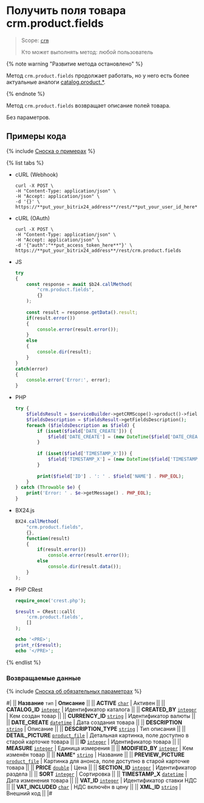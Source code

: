 # Получить поля товара crm.product.fields

> Scope: [`crm`](../../../scopes/permissions.md)
>
> Кто может выполнять метод: любой пользователь

{% note warning "Развитие метода остановлено" %}

Метод `crm.product.fields` продолжает работать, но у него есть более актуальные аналоги [catalog.product.*](../../../catalog/product/index.md).

{% endnote %}

Метод `crm.product.fields` возвращает описание полей товара.

Без параметров.

## Примеры кода

{% include [Сноска о примерах](../../../../_includes/examples.md) %}

{% list tabs %}

- cURL (Webhook)

    ```http
    curl -X POST \
    -H "Content-Type: application/json" \
    -H "Accept: application/json" \
    -d '{}' \
    https://**put_your_bitrix24_address**/rest/**put_your_user_id_here**/**put_your_webbhook_here**/crm.product.fields
   ```

- cURL (OAuth)

    ```http
    curl -X POST \
    -H "Content-Type: application/json" \
    -H "Accept: application/json" \
    -d '{"auth":"**put_access_token_here**"}' \
    https://**put_your_bitrix24_address**/rest/crm.product.fields
    ```

- JS


    ```js
    try
    {
    	const response = await $b24.callMethod(
    		"crm.product.fields",
    		{}
    	);
    	
    	const result = response.getData().result;
    	if(result.error())
    	{
    		console.error(result.error());
    	}
    	else
    	{
    		console.dir(result);
    	}
    }
    catch(error)
    {
    	console.error('Error:', error);
    }
    ```

- PHP

    ```php        
    try {
        $fieldsResult = $serviceBuilder->getCRMScope()->product()->fields();
        $fieldsDescription = $fieldsResult->getFieldsDescription();
        foreach ($fieldsDescription as $field) {
            if (isset($field['DATE_CREATE'])) {
                $field['DATE_CREATE'] = (new DateTime($field['DATE_CREATE']))->format(DateTime::ATOM);
            }
            
            if (isset($field['TIMESTAMP_X'])) {
                $field['TIMESTAMP_X'] = (new DateTime($field['TIMESTAMP_X']))->format(DateTime::ATOM);
            }
            
            print($field['ID'] . ': ' . $field['NAME'] . PHP_EOL);
        }
    } catch (Throwable $e) {
        print('Error: ' . $e->getMessage() . PHP_EOL);
    }
    ```

- BX24.js

    ```js
    BX24.callMethod(
        "crm.product.fields",
        {},
        function(result)
        {
            if(result.error())
                console.error(result.error());
            else
                console.dir(result.data());
        }
    );
    ```

- PHP CRest

    ```php
    require_once('crest.php');

    $result = CRest::call(
        'crm.product.fields',
        []
    );

    echo '<PRE>';
    print_r($result);
    echo '</PRE>';
    ```

{% endlist %}

### Возвращаемые данные

{% include [Сноска об обязательных параметрах](../../../../_includes/required.md) %}

#|
|| **Название**
`тип` | **Описание** ||
|| **ACTIVE**
[`char`](../../../data-types.md) | Активен  ||
|| **CATALOG_ID**
[`integer`](../../../data-types.md) | Идентификатор каталога  ||
|| **CREATED_BY**
[`integer`](../../../data-types.md) | Кем создан товар  ||
|| **CURRENCY_ID**
[`string`](../../../data-types.md) | Идентификатор валюты  ||
|| **DATE_CREATE**
[`datetime`](../../../data-types.md) | Дата создания товара  ||
|| **DESCRIPTION**
[`string`](../../../data-types.md) | Описание  ||
|| **DESCRIPTION_TYPE**
[`string`](../../../data-types.md) | Тип описания  ||
|| **DETAIL_PICTURE**
[`product_file`](../../../data-types.md) | Детальная картинка, поле доступно в старой карточке товара  ||
|| **ID**
[`integer`](../../../data-types.md) | Идентификатор товара  ||
|| **MEASURE**
[`integer`](../../../data-types.md) | Единица измерения  ||
|| **MODIFIED_BY**
[`integer`](../../../data-types.md) | Кем изменён товар  ||
|| **NAME***
[`string`](../../../data-types.md) | Название  ||
|| **PREVIEW_PICTURE**
[`product_file`](../../../data-types.md) | Картинка для анонса, поле доступно в старой карточке товара  ||
|| **PRICE**
[`double`](../../../data-types.md) | Цена  ||
|| **SECTION_ID**
[`integer`](../../../data-types.md) | Идентификатор раздела  ||
|| **SORT**
[`integer`](../../../data-types.md) | Сортировка  ||
|| **TIMESTAMP_X**
[`datetime`](../../../data-types.md) | Дата изменения товара  ||
|| **VAT_ID**
[`integer`](../../../data-types.md) | Идентификатор ставки НДС  ||
|| **VAT_INCLUDED**
[`char`](../../../data-types.md) | НДС включён в цену  ||
|| **XML_ID**
[`string`](../../../data-types.md) | Внешний код  ||
|#